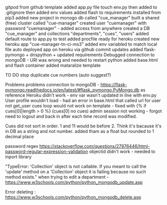 gitpod from github template
added app.py file
touch env.py then added to .gitignore then added env values 
added flash to requirements installed from pip3
added new project in monogo db called "cue_manager"
built a shared (free) cluster called "cue-manager"
created user "cuemanager" with password "cuemanager" - added access from anywhere
created a DB "cue_manager" and collections "departments", "cues", "users"
added default route to app.py to test 
added procfile ready for heroku
created new heroku app "cue-manager-tn-ci-ms3"
added env variabled to match local file
auto deployed app on heroku via github commit updates
added flask-pymongo + dnspython + updated requirements
Debugged connection to mongoDB - URI was wrong and needed to restart python
added base.html and flash container
added mataralize template


TO DO 
stop duplicate cue numbers (auto suggest?)


Problems
problems connection to mongoDB - https://flask-pymongo.readthedocs.io/en/latest/#flask_pymongo.PyMongo.db as reference
Heroku didn't work - env var wasn't updated in line with env.py
User profile wouldn't load - had an error in base.html that called url for user not get_user
cues loop would not work on template - fixed with {% if cues[0]|length > 0 %} (cues[0] no cues)
admin session not working - forgot need to logout and back in after each time record was modified.

Cues did not sort in order. 1 and 11 would be before 2. Think it's bacause it's in DB as a string and not number. added tham as a float but rounded to 1 decimal place

password regex https://stackoverflow.com/questions/27976446/html-password-regular-expression-validation
objectid didn't work - needed to inport library

"TypeError: 'Collection' object is not callable. If you meant to call the 'update' method on a 'Collection' object it is failing because no such method exists." when trying to edit a department - https://www.w3schools.com/python/python_mongodb_update.asp

Error deleting : https://www.w3schools.com/python/python_mongodb_delete.asp